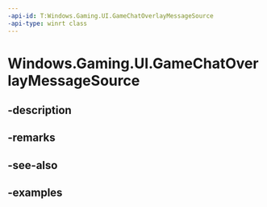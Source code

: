 ```yaml
---
-api-id: T:Windows.Gaming.UI.GameChatOverlayMessageSource
-api-type: winrt class
---
```


<!-- Class syntax.
public class GameChatOverlayMessageSource 
-->

# Windows.Gaming.UI.GameChatOverlayMessageSource

## -description

## -remarks

## -see-also

## -examples

